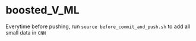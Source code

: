 # boosted_V_ML


Everytime before pushing, run `source before_commit_and_push.sh` to add all small data in `CNN` 
